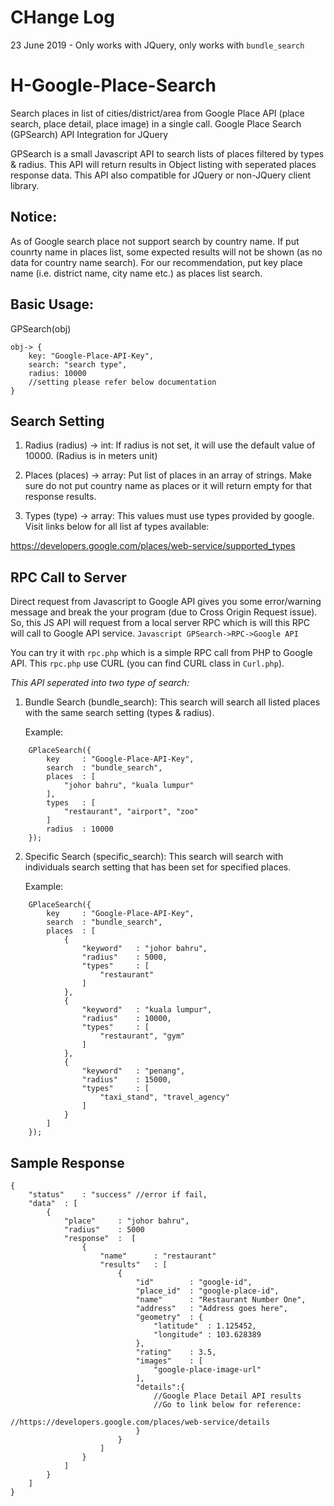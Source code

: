 # CHange Log
23 June 2019 - Only works with JQuery, only works with `bundle_search` 

# H-Google-Place-Search
Search places in list of cities/district/area from Google Place API (place search, place detail, place image) in a single call.
Google Place Search (GPSearch) API Integration for JQuery

GPSearch is a small Javascript API to search lists of places filtered 
by types & radius. This API will return results in Object listing with
seperated places response data. This API also compatible for JQuery or
non-JQuery client library. 

## Notice:
As of Google search place not support search by country name. If put
counrty name in places list, some expected results will not be shown
(as no data for country name search). For our recommendation, put key
place name (i.e. district name, city name etc.) as places list search.

## Basic Usage:
GPSearch(obj)
```
obj-> {
	key: "Google-Place-API-Key",
	search: "search type",
	radius: 10000
	//setting please refer below documentation
}
```

## Search Setting
1. Radius (radius) -> int:
  If radius is not set, it will use the default value of 10000.
  (Radius is in meters unit)

2. Places (places) -> array:
  Put list of places in an array of strings. Make sure do not
  put country name as places or it will return empty for that 
  response results.

3. Types (type) -> array:
  This values must use types provided by google. Visit links
  below for all list af types available:

  https://developers.google.com/places/web-service/supported_types
		
## RPC Call to Server
Direct request from Javascript to Google API gives you some error/warning message and break the your program (due to Cross Origin Request issue). So, this JS API will request from a local server RPC which is will this RPC will call to Google API service.
`Javascript GPSearch->RPC->Google API`

You can try it with `rpc.php` which is a simple RPC call from PHP to Google API. This `rpc.php` use CURL (you can find CURL class in `Curl.php`).


*This API seperated into two type of search:*

1. Bundle Search (bundle_search):
	This search will search all listed places with the same search 
	setting (types & radius).
	
	Example:
```
	GPlaceSearch({
		key		: "Google-Place-API-Key",
		search	: "bundle_search",
		places	: [
			"johor bahru", "kuala lumpur"
		],
		types	: [
			"restaurant", "airport", "zoo"
		]
		radius	: 10000
	});
```
	
2. Specific Search (specific_search):
	This search will search with individuals search setting that has been
	set for specified places.
	
	Example:
```
	GPlaceSearch({
		key		: "Google-Place-API-Key",
		search	: "bundle_search",
		places	: [
			{
				"keyword"	: "johor bahru",
				"radius"	: 5000,
				"types"		: [
					"restaurant"
				]
			},
			{
				"keyword"	: "kuala lumpur",
				"radius"	: 10000,
				"types"		: [
					"restaurant", "gym"
				]
			},
			{
				"keyword"	: "penang",
				"radius"	: 15000,
				"types"		: [
					"taxi_stand", "travel_agency"
				]
			}
		]
	});
```

## Sample Response
```
{
	"status"	: "success" //error if fail,
	"data"	: [
		{
			"place"		: "johor bahru",
			"radius"	: 5000
			"response"	:  [
				{
					"name"		: "restaurant"
					"results"	: [
						{
							"id"		: "google-id",
							"place_id"	: "google-place-id",
							"name"		: "Restaurant Number One",
							"address"	: "Address goes here",
							"geometry"	: {
								"latitude"	: 1.125452,
								"longitude"	: 103.628389
							},
							"rating"	: 3.5,
							"images"	: [
								"google-place-image-url"
							],
							"details":{
								//Google Place Detail API results
								//Go to link below for reference:
								//https://developers.google.com/places/web-service/details
							}
						}
					]
				}
			]
		}
	]
}
```
